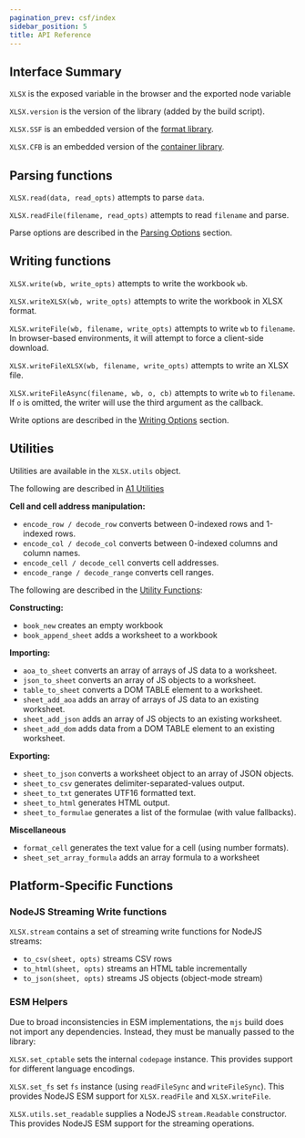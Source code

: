 ```yaml
---
pagination_prev: csf/index
sidebar_position: 5
title: API Reference
---
```


## Interface Summary

`XLSX` is the exposed variable in the browser and the exported node variable

`XLSX.version` is the version of the library (added by the build script).

`XLSX.SSF` is an embedded version of the [format library](https://github.com/SheetJS/sheetjs/tree/master/packages/ssf).

`XLSX.CFB` is an embedded version of the [container library](https://github.com/sheetjs/js-cfb).

## Parsing functions

`XLSX.read(data, read_opts)` attempts to parse `data`.

`XLSX.readFile(filename, read_opts)` attempts to read `filename` and parse.

Parse options are described in the [Parsing Options](./parse-options) section.

## Writing functions

`XLSX.write(wb, write_opts)` attempts to write the workbook `wb`.

`XLSX.writeXLSX(wb, write_opts)` attempts to write the workbook in XLSX format.

`XLSX.writeFile(wb, filename, write_opts)` attempts to write `wb` to `filename`.
In browser-based environments, it will attempt to force a client-side download.

`XLSX.writeFileXLSX(wb, filename, write_opts)` attempts to write an XLSX file.

`XLSX.writeFileAsync(filename, wb, o, cb)` attempts to write `wb` to `filename`.
If `o` is omitted, the writer will use the third argument as the callback.

Write options are described in the [Writing Options](./write-options) section.

## Utilities

Utilities are available in the `XLSX.utils` object.

The following are described in [A1 Utilities](../csf/general#a1-utilities)

**Cell and cell address manipulation:**

- `encode_row / decode_row` converts between 0-indexed rows and 1-indexed rows.
- `encode_col / decode_col` converts between 0-indexed columns and column names.
- `encode_cell / decode_cell` converts cell addresses.
- `encode_range / decode_range` converts cell ranges.

The following are described in the [Utility Functions](./utilities):

**Constructing:**

- `book_new` creates an empty workbook
- `book_append_sheet` adds a worksheet to a workbook

**Importing:**

- `aoa_to_sheet` converts an array of arrays of JS data to a worksheet.
- `json_to_sheet` converts an array of JS objects to a worksheet.
- `table_to_sheet` converts a DOM TABLE element to a worksheet.
- `sheet_add_aoa` adds an array of arrays of JS data to an existing worksheet.
- `sheet_add_json` adds an array of JS objects to an existing worksheet.
- `sheet_add_dom` adds data from a DOM TABLE element to an existing worksheet.

**Exporting:**

- `sheet_to_json` converts a worksheet object to an array of JSON objects.
- `sheet_to_csv` generates delimiter-separated-values output.
- `sheet_to_txt` generates UTF16 formatted text.
- `sheet_to_html` generates HTML output.
- `sheet_to_formulae` generates a list of the formulae (with value fallbacks).

**Miscellaneous**

- `format_cell` generates the text value for a cell (using number formats).
- `sheet_set_array_formula` adds an array formula to a worksheet

## Platform-Specific Functions

### NodeJS Streaming Write functions

`XLSX.stream` contains a set of streaming write functions for NodeJS streams:

- `to_csv(sheet, opts)` streams CSV rows
- `to_html(sheet, opts)` streams an HTML table incrementally
- `to_json(sheet, opts)` streams JS objects (object-mode stream)

### ESM Helpers

Due to broad inconsistencies in ESM implementations, the `mjs` build does not
import any dependencies.  Instead, they must be manually passed to the library:

`XLSX.set_cptable` sets the internal `codepage` instance.  This provides support
for different language encodings.

`XLSX.set_fs` set `fs` instance (using `readFileSync` and `writeFileSync`). This
provides NodeJS ESM support for `XLSX.readFile` and `XLSX.writeFile`.

`XLSX.utils.set_readable` supplies a NodeJS `stream.Readable` constructor.  This
provides NodeJS ESM support for the streaming operations.